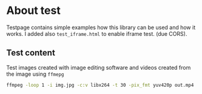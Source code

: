 # About test
Testpage contains simple examples how this library can be used and how it works. I added also `test_iframe.html` to enable iframe test. (due CORS).


## Test content
Test images created with image editing software and videos created from the image using `ffmepg`

```bash
ffmpeg -loop 1 -i img.jpg -c:v libx264 -t 30 -pix_fmt yuv420p out.mp4
```